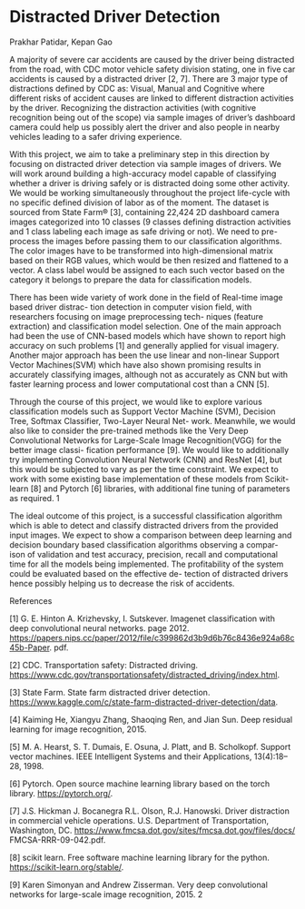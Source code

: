 # Distracted Driver Detection 

Prakhar Patidar, Kepan Gao

A majority of severe car accidents are caused by the driver being distracted from the road, with CDC motor vehicle safety division stating, one in five car accidents is caused by a distracted driver [2, 7]. There are 3 major type of distractions defined by CDC as: Visual, Manual and Cognitive where different risks of accident causes are linked to different distraction activities by the driver. Recognizing the distraction activities (with cognitive recognition being out of the scope) via sample images of driver’s dashboard camera could help us possibly alert the driver and also people in nearby vehicles leading to a safer driving experience.

With this project, we aim to take a preliminary step in this direction by focusing on distracted driver detection via sample images of drivers. We will work around building a high-accuracy model capable of classifying whether a driver is driving safely or is distracted doing some other activity. We would be working simultaneously throughout the project life-cycle with no specific defined division of labor as of the moment.
The dataset is sourced from State Farm® [3], containing 22,424 2D dashboard camera images categorized into 10 classes (9 classes defining distraction activities and 1 class labeling each image as safe driving or not). We need to pre-process the images before passing them to our classification algorithms. The color images have to be transformed into high-dimensional matrix based on their RGB values, which would be then resized and flattened to a vector. A class label would be assigned to each such vector based on the category it belongs to prepare the data for classification models.

There has been wide variety of work done in the field of Real-time image based driver distrac- tion detection in computer vision field, with researchers focusing on image preprocessing tech- niques (feature extraction) and classification model selection. One of the main approach had been the use of CNN-based models which have shown to report high accuracy on such problems [1] and generally applied for visual imagery. Another major approach has been the use linear and non-linear Support Vector Machines(SVM) which have also shown promising results in accurately classifying images, although not as accurately as CNN but with faster learning process and lower computational cost than a CNN [5].

Through the course of this project, we would like to explore various classification models such as Support Vector Machine (SVM), Decision Tree, Softmax Classifier, Two-Layer Neural Net- work. Meanwhile, we would also like to consider the pre-trained methods like the Very Deep Convolutional Networks for Large-Scale Image Recognition(VGG) for the better image classi- fication performance [9]. We would like to additionally try implementing Convolution Neural Network (CNN) and ResNet [4], but this would be subjected to vary as per the time constraint. We expect to work with some existing base implementation of these models from Scikit-learn [8] and Pytorch [6] libraries, with additional fine tuning of parameters as required.
1

The ideal outcome of this project, is a successful classification algorithm which is able to detect and classify distracted drivers from the provided input images. We expect to show a comparison between deep learning and decision boundary based classification algorithms observing a compar- ison of validation and test accuracy, precision, recall and computational time for all the models being implemented. The profitability of the system could be evaluated based on the effective de- tection of distracted drivers hence possibly helping us to decrease the risk of accidents.


References


[1] G. E. Hinton A. Krizhevsky, I. Sutskever. Imagenet classification with deep convolutional neural networks. page 2012. https://papers.nips.cc/paper/2012/file/c399862d3b9d6b76c8436e924a68c45b-Paper. pdf.

[2] CDC. Transportation safety: Distracted driving. https://www.cdc.gov/transportationsafety/distracted_driving/index.html.

[3] State Farm. State farm distracted driver detection. https://www.kaggle.com/c/state-farm-distracted-driver-detection/data.

[4] Kaiming He, Xiangyu Zhang, Shaoqing Ren, and Jian Sun. Deep residual learning for image recognition, 2015.

[5] M. A. Hearst, S. T. Dumais, E. Osuna, J. Platt, and B. Scholkopf. Support vector machines. IEEE Intelligent Systems and their Applications, 13(4):18–28, 1998.

[6] Pytorch. Open source machine learning library based on the torch library. https://pytorch.org/.

[7] J.S. Hickman J. Bocanegra R.L. Olson, R.J. Hanowski. Driver distraction in commercial vehicle operations. U.S. Department of Transportation, Washington, DC. https://www.fmcsa.dot.gov/sites/fmcsa.dot.gov/files/docs/ FMCSA-RRR-09-042.pdf.

[8] scikit learn. Free software machine learning library for the python. https://scikit-learn.org/stable/.

[9] Karen Simonyan and Andrew Zisserman. Very deep convolutional networks for large-scale image recognition, 2015.
2

